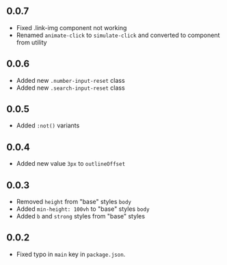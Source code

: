 ## 0.0.7
- Fixed .link-img component not working
- Renamed `animate-click` to `simulate-click` and converted to component from utility

## 0.0.6
- Added new `.number-input-reset` class
- Added new `.search-input-reset` class

## 0.0.5
- Added `:not()` variants

## 0.0.4
- Added new value `3px` to `outlineOffset`

## 0.0.3
- Removed `height` from "base" styles `body`
- Added `min-height: 100vh` to "base" styles `body`
- Added `b` and `strong` styles from "base" styles

## 0.0.2
- Fixed typo in `main` key in `package.json`.
